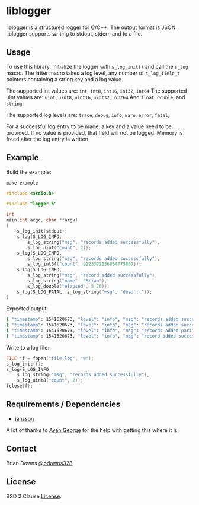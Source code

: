 # liblogger

liblogger is a structured logger for C/C++. The output format is JSON. liblogger supports writing to stdout, stderr, and to a file.

## Usage

To use this library, initialize the logger with `s_log_init()` and call the `s_log` macro. The latter macro takes a log level, any number of `s_log_field_t` pointers containing a string key and a log value. 

The supported int values are:  `int`, `int8`, `int16`, `int32`, `int64`
The supported uint values are: `uint`, `uint8`, `uint16`, `uint32`, `uint64`
And `float`, `double`, and `string`.

The supported log levels are: `trace`, `debug`, `info`, `warn`, `error`, `fatal`, 

For a successful log entry to be made, a key and a value need to be provided. If no value is provided, that field will not be logged. Memory is freed after the log entry is written.

## Example 

Build the example:

```
make example
```

```c
#include <stdio.h>

#include "logger.h"

int
main(int argc, char **argv)
{
    s_log_init(stdout); 
    s_log(S_LOG_INFO, 
        s_log_string("msg", "records added successfully"),
        s_log_uint("count", 2));
    s_log(S_LOG_INFO, 
        s_log_string("msg", "records added successfully"),
        s_log_int64("count", 9223372036854775807));
    s_log(S_LOG_INFO, 
        s_log_string("msg", "record added successfully"),
        s_log_string("name", "Brian"),
        s_log_double("elapsed", 5.76));
    s_log(S_LOG_FATAL, s_log_string("msg", "dead :("));  
}
```

Expected output:

```sh
{ "timestamp": 1541620673, "level": "info", "msg": "records added successfully", "count": 2 }
{ "timestamp": 1541620673, "level": "info", "msg": "records added successfully", "count": 9223372036854775807 }
{ "timestamp": 1541620673, "level": "info", "msg": "records added partially", "count": 3 }
{ "timestamp": 1541620673, "level": "info", "msg": "record added successfully", "name": "Brian", "elapsed": 5.75 }
```

Write to a log file:

```c
FILE *f = fopen("file.log", "w");
s_log_init(f);
s_log(S_LOG_INFO,
    s_log_string("msg", "records added successfully"),
    s_log_uint8("count", 2));
fclose(f);
```

## Requirements / Dependencies

* [jansson](https://github.com/akheron/jansson)

A lot of thanks to [Ayan George](https://github.com/ayang64) for the help with getting this where it is.

## Contact

Brian Downs [@bdowns328](http://twitter.com/bdowns328)

## License

BSD 2 Clause [License](/LICENSE).
